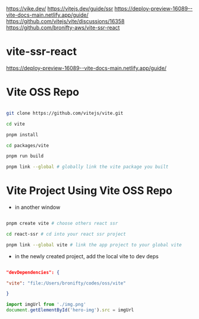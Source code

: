 
https://vike.dev/
https://vitejs.dev/guide/ssr
https://deploy-preview-16089--vite-docs-main.netlify.app/guide/
https://github.com/vitejs/vite/discussions/16358
https://github.com/bronifty-aws/vite-ssr-react

# vite-ssr-react

https://deploy-preview-16089--vite-docs-main.netlify.app/guide/

  

# Vite OSS Repo

  

```bash

git clone https://github.com/vitejs/vite.git

cd vite

pnpm install

cd packages/vite

pnpm run build

pnpm link --global # globally link the vite package you built

```

  

# Vite Project Using Vite OSS Repo

  

- in another window

```bash

pnpm create vite # choose others react ssr

cd react-ssr # cd into your react ssr project

pnpm link --global vite # link the app project to your global vite

```

- in the newly created project, add the local vite to dev deps

```json

"devDependencies": {

"vite": "file:/Users/bronifty/codes/oss/vite"

}

```


```ts
import imgUrl from './img.png'
document.getElementById('hero-img').src = imgUrl
```

